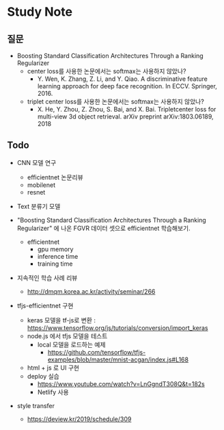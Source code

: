 # Study Note


## 질문

* Boosting Standard Classification Architectures Through a Ranking Regularizer 
    * center loss를 사용한 논문에서는 softmax는 사용하지 않았나?
        * Y. Wen, K. Zhang, Z. Li, and Y. Qiao. A discriminative feature learning approach for deep face recognition. In ECCV. Springer, 2016.
    * triplet center loss를 사용한 논문에서는 softmax는 사용하지 않았나?
        * X. He, Y. Zhou, Z. Zhou, S. Bai, and X. Bai. Tripletcenter loss for multi-view 3d object retrieval. arXiv preprint arXiv:1803.06189, 2018

## Todo

* CNN 모델 연구
    * efficientnet 논문리뷰
    * mobilenet
    * resnet

* Text 분류기 모델

* "Boosting Standard Classification Architectures Through a Ranking Regularizer" 에 나온 FGVR 데이터 셋으로 efficientnet 학습해보기.
    * efficientnet
        * gpu memory
        * inference time
        * training time

* 지속적인 학습 사례 리뷰
    * http://dmqm.korea.ac.kr/activity/seminar/266

* tfjs-efficientnet 구현
    * keras 모델을 tf-js로 변환 : https://www.tensorflow.org/js/tutorials/conversion/import_keras
    * node.js 에서 tfjs 모델을 테스트
        * local 모델을 로드하는 예제
            * https://github.com/tensorflow/tfjs-examples/blob/master/mnist-acgan/index.js#L168
    * html + js 로 UI 구현
    * deploy 실습
        * https://www.youtube.com/watch?v=LnGgndT308Q&t=182s
        * Netlify 사용

* style transfer
    * https://deview.kr/2019/schedule/309


